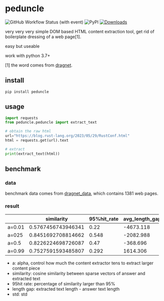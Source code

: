 # peduncle

![GitHub Workflow Status (with event)](https://img.shields.io/github/actions/workflow/status/midstreeeam/peduncle/publish.yml)
![PyPI](https://img.shields.io/pypi/v/peduncle)
[![Downloads](https://static.pepy.tech/badge/peduncle)](https://pepy.tech/project/peduncle)

very very very simple DOM based HTML content extraction tool, get rid of boilerplate dressing of a web page[1].

easy but useable

work with python 3.7+



[1] the word comes from [dragnet](https://github.com/dragnet-org/dragnet).

## install

```shell
pip install peduncle
```

## usage

```Python
import requests
from peduncle.peduncle import extract_text

# obtain the raw html
url="https://blog.rust-lang.org/2023/05/29/RustConf.html"
html = requests.get(url).text

# extract
print(extract_text(html))
```

## benchmark

### data

benchmark data comes from [dragnet_data](https://github.com/seomoz/dragnet_data), which contains 1381 web pages.

### result

|        | similarity         | 95%hit_rate | avg_length_gap(char) | length_gap_std     |
| ------ | ------------------ | ----------- | -------------------- | ------------------ |
| a=0.01 | 0.5767456743946341 | 0.22        | -4673.118            | 15343.704819895227 |
| a=025  | 0.8451692708814662 | 0.548       | -2082.988            | 14502.183923390849 |
| a=0.5  | 0.8226224698726087 | 0.47        | -368.696             | 8452.075615349402  |
| a=0.99 | 0.7527591593485807 | 0.292       | 1614.306             | 7917.618208044891  |

- a: alpha, control how much the content extractor tens to extract larger content piece
- similarity: cosine similarity between sparse vectors of answer and extracted text
- 95hit rate: percentage of similarity larger than 95%
- length gap: extracted text length - answer text length
- std: std
